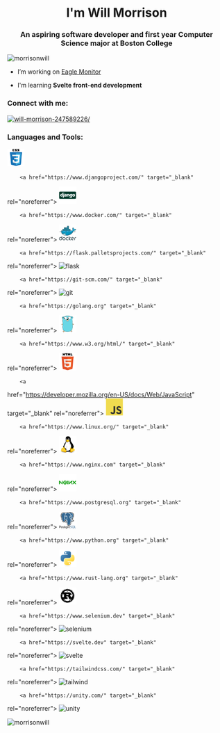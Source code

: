 <h1 align="center">I'm Will Morrison</h1>
<h3 align="center">An aspiring software developer and first year Computer Science major at Boston College</h3>

<p
 align="left"> <img 
src="https://komarev.com/ghpvc/?username=morrisonwill&label=Profile%20views&color=0e75b6&style=flat"
 alt="morrisonwill" /> </p>

- I’m working on [Eagle Monitor](https://github.com/MorrisonWill/EagleMonitor)

- I'm learning **Svelte front-end development**

<h3 align="left">Connect with me:</h3>
<p align="left">
<a
 href="https://linkedin.com/in/will-morrison-247589226/" 
target="blank"><img align="center" 
src="https://raw.githubusercontent.com/rahuldkjain/github-profile-readme-generator/master/src/images/icons/Social/linked-in-alt.svg"
 alt="will-morrison-247589226/" height="30" width="40" /></a>
</p>

<h3 align="left">Languages and Tools:</h3>
<p
 align="left">
        <a href="https://www.w3schools.com/css/" target="_blank" rel="noreferrer">
          <img 
src="https://raw.githubusercontent.com/devicons/devicon/master/icons/css3/css3-original-wordmark.svg"
 alt="css3" width="40" height="40"/>
        </a>
         
        <a href="https://www.djangoproject.com/" target="_blank" 
rel="noreferrer">
          <img 
src="https://raw.githubusercontent.com/devicons/devicon/master/icons/django/django-original.svg"
 alt="django" width="40" height="40"/>
        </a>
         
        <a href="https://www.docker.com/" target="_blank" 
rel="noreferrer">
          <img 
src="https://raw.githubusercontent.com/devicons/devicon/master/icons/docker/docker-original-wordmark.svg"
 alt="docker" width="40" height="40"/>
        </a>
         
        <a href="https://flask.palletsprojects.com/" target="_blank" 
rel="noreferrer">
          <img 
src="https://www.vectorlogo.zone/logos/pocoo_flask/pocoo_flask-icon.svg"
 alt="flask" width="40" height="40"/>
        </a>
         
        <a href="https://git-scm.com/" target="_blank" 
rel="noreferrer">
          <img 
src="https://www.vectorlogo.zone/logos/git-scm/git-scm-icon.svg" 
alt="git" width="40" height="40"/>
        </a>
         
        <a href="https://golang.org" target="_blank" 
rel="noreferrer">
          <img 
src="https://raw.githubusercontent.com/devicons/devicon/master/icons/go/go-original.svg"
 alt="go" width="40" height="40"/>
        </a>
         
        <a href="https://www.w3.org/html/" target="_blank" 
rel="noreferrer">
          <img 
src="https://raw.githubusercontent.com/devicons/devicon/master/icons/html5/html5-original-wordmark.svg"
 alt="html5" width="40" height="40"/>
        </a>
         
        <a 
href="https://developer.mozilla.org/en-US/docs/Web/JavaScript" 
target="_blank" rel="noreferrer">
          <img 
src="https://raw.githubusercontent.com/devicons/devicon/master/icons/javascript/javascript-original.svg"
 alt="javascript" width="40" height="40"/>
        </a>
         
        <a href="https://www.linux.org/" target="_blank" 
rel="noreferrer">
          <img 
src="https://raw.githubusercontent.com/devicons/devicon/master/icons/linux/linux-original.svg"
 alt="linux" width="40" height="40"/>
        </a>
         
        <a href="https://www.nginx.com" target="_blank" 
rel="noreferrer">
          <img 
src="https://raw.githubusercontent.com/devicons/devicon/master/icons/nginx/nginx-original.svg"
 alt="nginx" width="40" height="40"/>
        </a>
         
        <a href="https://www.postgresql.org" target="_blank" 
rel="noreferrer">
          <img 
src="https://raw.githubusercontent.com/devicons/devicon/master/icons/postgresql/postgresql-original-wordmark.svg"
 alt="postgresql" width="40" height="40"/>
        </a>
         
        <a href="https://www.python.org" target="_blank" 
rel="noreferrer">
          <img 
src="https://raw.githubusercontent.com/devicons/devicon/master/icons/python/python-original.svg"
 alt="python" width="40" height="40"/>
        </a>
         
        <a href="https://www.rust-lang.org" target="_blank" 
rel="noreferrer">
          <img 
src="https://raw.githubusercontent.com/devicons/devicon/master/icons/rust/rust-plain.svg"
 alt="rust" width="40" height="40"/>
        </a>
         
        <a href="https://www.selenium.dev" target="_blank" 
rel="noreferrer">
          <img 
src="https://raw.githubusercontent.com/detain/svg-logos/780f25886640cef088af994181646db2f6b1a3f8/svg/selenium-logo.svg"
 alt="selenium" width="40" height="40"/>
        </a>
         
        <a href="https://svelte.dev" target="_blank" 
rel="noreferrer">
          <img 
src="https://upload.wikimedia.org/wikipedia/commons/1/1b/Svelte_Logo.svg"
 alt="svelte" width="40" height="40"/>
        </a>
         
        <a href="https://tailwindcss.com/" target="_blank" 
rel="noreferrer">
          <img 
src="https://www.vectorlogo.zone/logos/tailwindcss/tailwindcss-icon.svg"
 alt="tailwind" width="40" height="40"/>
        </a>
         
        <a href="https://unity.com/" target="_blank" 
rel="noreferrer">
          <img 
src="https://www.vectorlogo.zone/logos/unity3d/unity3d-icon.svg" 
alt="unity" width="40" height="40"/>
        </a>
        </p>

<p><img align="center" 
src="https://github-readme-stats.vercel.app/api/top-langs?username=morrisonwill&show_icons=true&locale=en&layout=compact"
 alt="morrisonwill" /></p>
